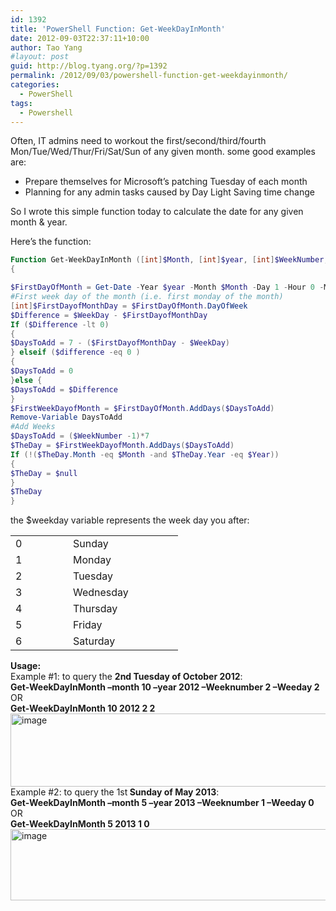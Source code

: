 ```yaml
---
id: 1392
title: 'PowerShell Function: Get-WeekDayInMonth'
date: 2012-09-03T22:37:11+10:00
author: Tao Yang
#layout: post
guid: http://blog.tyang.org/?p=1392
permalink: /2012/09/03/powershell-function-get-weekdayinmonth/
categories:
  - PowerShell
tags:
  - Powershell
---
```

Often, IT admins need to workout the first/second/third/fourth Mon/Tue/Wed/Thur/Fri/Sat/Sun of any given month. some good examples are:
<ul>
	<li>Prepare themselves for Microsoft’s patching Tuesday of each month</li>
	<li>Planning for any admin tasks caused by Day Light Saving time change</li>
</ul>
So I wrote this simple function today to calculate the date for any given month & year.

Here’s the function:

```powershell
Function Get-WeekDayInMonth ([int]$Month, [int]$year, [int]$WeekNumber, [int]$WeekDay)
{

$FirstDayOfMonth = Get-Date -Year $year -Month $Month -Day 1 -Hour 0 -Minute 0 -Second 0
#First week day of the month (i.e. first monday of the month)
[int]$FirstDayofMonthDay = $FirstDayOfMonth.DayOfWeek
$Difference = $WeekDay - $FirstDayofMonthDay
If ($Difference -lt 0)
{
$DaysToAdd = 7 - ($FirstDayofMonthDay - $WeekDay)
} elseif ($difference -eq 0 )
{
$DaysToAdd = 0
}else {
$DaysToAdd = $Difference
}
$FirstWeekDayofMonth = $FirstDayOfMonth.AddDays($DaysToAdd)
Remove-Variable DaysToAdd
#Add Weeks
$DaysToAdd = ($WeekNumber -1)*7
$TheDay = $FirstWeekDayofMonth.AddDays($DaysToAdd)
If (!($TheDay.Month -eq $Month -and $TheDay.Year -eq $Year))
{
$TheDay = $null
}
$TheDay
}
```


the $weekday variable represents the week day you after:
<div align="center">
<table width="238" border="0" cellspacing="0" cellpadding="2" align="center">
<tbody>
<tr>
<td valign="top" width="76">0</td>
<td valign="top" width="160">Sunday</td>
</tr>
<tr>
<td valign="top" width="76">1</td>
<td valign="top" width="160">Monday</td>
</tr>
<tr>
<td valign="top" width="76">2</td>
<td valign="top" width="160">Tuesday</td>
</tr>
<tr>
<td valign="top" width="76">3</td>
<td valign="top" width="160">Wednesday</td>
</tr>
<tr>
<td valign="top" width="76">4</td>
<td valign="top" width="160">Thursday</td>
</tr>
<tr>
<td valign="top" width="76">5</td>
<td valign="top" width="160">Friday</td>
</tr>
<tr>
<td valign="top" width="76">6</td>
<td valign="top" width="160">Saturday</td>
</tr>
</tbody>
</table>
</div>
<div align="left"><strong>Usage:</strong></div>
<div align="left"></div>
<div align="left">Example #1: to query the <strong>2nd Tuesday of October 2012</strong>:</div>
<div align="left"><strong>Get-WeekDayInMonth –month 10 –year 2012 –Weeknumber 2 –Weeday 2</strong></div>
<div align="left">OR</div>
<div align="left"><strong>Get-WeekDayInMonth 10 2012 2 2</strong></div>
<div align="left"><a href="http://blog.tyang.org/wp-content/uploads/2012/09/image.png"><img style="background-image: none; padding-left: 0px; padding-right: 0px; display: inline; padding-top: 0px; border: 0px;" title="image" src="http://blog.tyang.org/wp-content/uploads/2012/09/image_thumb.png" alt="image" width="637" height="117" border="0" /></a></div>
<div align="left">Example #2: to query the 1st<strong> Sunday of May 2013</strong>:</div>
<div align="left"><strong>Get-WeekDayInMonth –month 5 –year 2013 –Weeknumber 1 –Weeday 0</strong></div>
<div align="left">OR</div>
<div align="left"><strong>Get-WeekDayInMonth 5 2013 1 0</strong></div>
<a href="http://blog.tyang.org/wp-content/uploads/2012/09/image1.png"><img style="background-image: none; padding-left: 0px; padding-right: 0px; display: inline; padding-top: 0px; border: 0px;" title="image" src="http://blog.tyang.org/wp-content/uploads/2012/09/image_thumb1.png" alt="image" width="580" height="114" border="0" /></a>
